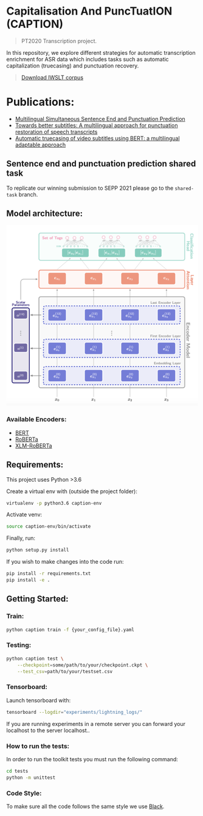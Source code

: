 # Capitalisation And PuncTuatION (CAPTION)
> PT2020 Transcription project.

In this repository, we explore different strategies for automatic transcription enrichment for ASR data which includes tasks such as automatic capitalization (truecasing) and punctuation recovery.

> [Download IWSLT corpus](https://unbabel-experimental-data-sets.s3-eu-west-1.amazonaws.com/video-pt2020/IWSLT-punkt.tar.gz)

# Publications:
- [Multilingual Simultaneous Sentence End and Punctuation Prediction](http://ceur-ws.org/Vol-2957/sepp_paper3.pdf)
- [Towards better subtitles: A multilingual approach for punctuation restoration of speech transcripts](https://www.sciencedirect.com/science/article/abs/pii/S0957417421011180)
- [Automatic truecasing of video subtitles using BERT: a multilingual adaptable approach](https://link.springer.com/chapter/10.1007/978-3-030-50146-4_52)

## Sentence end and punctuation prediction shared task
To replicate our winning submission to SEPP 2021 please go to the `shared-task` branch.

## Model architecture:

![base_model](images/base_model.png)

### Available Encoders:
- [BERT](https://arxiv.org/abs/1810.04805)
- [RoBERTa](https://arxiv.org/abs/1907.11692)
- [XLM-RoBERTa](https://arxiv.org/pdf/1911.02116.pdf)

## Requirements:

This project uses Python >3.6

Create a virtual env with (outside the project folder):

```bash
virtualenv -p python3.6 caption-env
```

Activate venv:
```bash
source caption-env/bin/activate
```

Finally, run:
```bash
python setup.py install
```

If you wish to make changes into the code run:
```bash
pip install -r requirements.txt
pip install -e .
```

## Getting Started:

### Train:
```bash
python caption train -f {your_config_file}.yaml
```

### Testing:
```bash
python caption test \
    --checkpoint=some/path/to/your/checkpoint.ckpt \
    --test_csv=path/to/your/testset.csv
```

### Tensorboard:

Launch tensorboard with:
```bash
tensorboard --logdir="experiments/lightning_logs/"
```

If you are running experiments in a remote server you can forward your localhost to the server localhost..

### How to run the tests:
In order to run the toolkit tests you must run the following command:

```bash
cd tests
python -m unittest
```

### Code Style:
To make sure all the code follows the same style we use [Black](https://github.com/psf/black).
